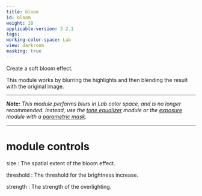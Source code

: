 ```yaml
---
title: bloom
id: bloom
weight: 10
applicable-version: 3.2.1
tags: 
working-color-space: Lab 
view: darkroom
masking: true
---
```


Create a soft bloom effect. 

This module works by blurring the highlights and then blending the result with the original image.

---

_**Note:** This module performs blurs in Lab color space, and is no longer recommended. Instead, use the [tone equalizer](./tone-equalizer.md) module or the [exposure](./exposure.md) module with a [parametric mask](../../darkroom/masking-and-blending/masks/parametric.md)._

---

# module controls

size
: The spatial extent of the bloom effect.

threshold
: The threshold for the brightness increase.

strength
: The strength of the overlighting.
